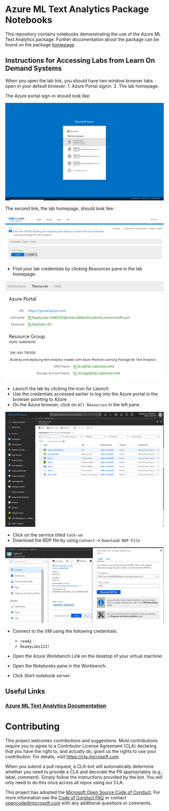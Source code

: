 # Azure ML Text Analytics Package Notebooks

This repository contains notebooks demonstrating the use of the Azure ML Text Analytics package. Further documentation about the package can be found on the package [homepage](https://docs.microsoft.com/en-us/azure/machine-learning/service/reference-python-package-overview#azure-ml-package-for-text-analytics).

## Instructions for Accessing Labs from Learn On Demand Systems

When you open the lab link, you should have two window browser tabs open in your default browser: 1. Azure Portal signin. 2. The lab homepage.

The Azure portal sign-in should look like:

![](imgs/lab-portal-signin.PNG)

The second link, the lab homepage, should look like:

![](imgs/lods-start.PNG)

- Find your lab credentials by clicking _Resources_ pane in the lab homepage:

![](imgs/lods-credentials.PNG)

- Launch the lab by clicking the icon for _Launch_.
- Use the  credentials accessed earlier to log into the Azure portal in the browser pointing to Azure
- On the Azure browser, click on `All Resources` in the left pane.

![](imgs/lods-all-services.PNG)
- Click on the service titled `tatk-vm`
- Download the RDP file by using `Connect` -> `Download RDP File` 

![](imgs/lods-RDP-download.PNG)

- Connect to the VM using the following credentials:
    * `ready`
    * `ReadyLabs123!`
- Open the Azure Workbench Link on the desktop of your virtual machine:

- Open the Notebooks pane in the Workbench:

- Click _Start notebook server_:



## Useful Links

### [Azure ML Text Analytics Documentation](https://docs.microsoft.com/en-us/azure/machine-learning/service/reference-python-package-overview#azure-ml-package-for-text-analytics)

# Contributing

This project welcomes contributions and suggestions.  Most contributions require you to agree to a
Contributor License Agreement (CLA) declaring that you have the right to, and actually do, grant us
the rights to use your contribution. For details, visit https://cla.microsoft.com.

When you submit a pull request, a CLA-bot will automatically determine whether you need to provide
a CLA and decorate the PR appropriately (e.g., label, comment). Simply follow the instructions
provided by the bot. You will only need to do this once across all repos using our CLA.

This project has adopted the [Microsoft Open Source Code of Conduct](https://opensource.microsoft.com/codeofconduct/).
For more information see the [Code of Conduct FAQ](https://opensource.microsoft.com/codeofconduct/faq/) or
contact [opencode@microsoft.com](mailto:opencode@microsoft.com) with any additional questions or comments.
